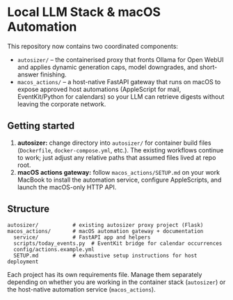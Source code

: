 # Local LLM Stack & macOS Automation

This repository now contains two coordinated components:

- `autosizer/` – the containerised proxy that fronts Ollama for Open WebUI and
  applies dynamic generation caps, model downgrades, and short-answer finishing.
- `macos_actions/` – a host-native FastAPI gateway that runs on macOS to expose
  approved host automations (AppleScript for mail, EventKit/Python for
  calendars) so your LLM can retrieve digests without leaving the corporate
  network.

## Getting started

1. **autosizer:** change directory into `autosizer/` for container build files
   (`Dockerfile`, `docker-compose.yml`, etc.). The existing workflows continue to
   work; just adjust any relative paths that assumed files lived at repo root.
2. **macOS actions gateway:** follow `macos_actions/SETUP.md` on your work
   MacBook to install the automation service, configure AppleScripts, and launch
   the macOS-only HTTP API.

## Structure

```
autosizer/           # existing autosizer proxy project (Flask)
macos_actions/       # macOS automation gateway + documentation
  service/           # FastAPI app and helpers
  scripts/today_events.py  # EventKit bridge for calendar occurrences
  config/actions.example.yml
  SETUP.md           # exhaustive setup instructions for host deployment
```

Each project has its own requirements file. Manage them separately depending on
whether you are working in the container stack (`autosizer`) or the host-native
automation service (`macos_actions`).

